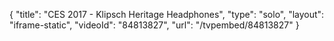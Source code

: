 {
    "title": "CES 2017 - Klipsch Heritage Headphones",
    "type": "solo",
    "layout": "iframe-static",
    "videoId": "84813827",
    "url": "\/tvpembed\/84813827"
}